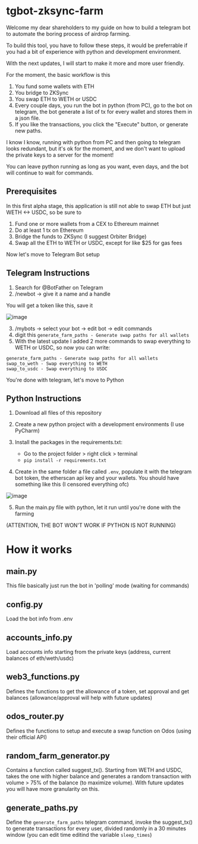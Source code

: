 # tgbot-zksync-farm
Welcome my dear shareholders to my guide on how to build a telegram bot to automate the boring process of airdrop farming.

To build this tool, you have to follow these steps, it would be preferrable if you had a bit of experience with python and development environment.

With the next updates, I will start to make it more and more user friendly.

For the moment, the basic workflow is this
1. You fund some wallets with ETH
2. You bridge to ZKSync
3. You swap ETH to WETH or USDC
4. Every couple days, you run the bot in python (from PC), go to the bot on telegram, the bot generate a list of tx for every wallet and stores them in a json file.
5. If you like the transactions, you click the "Execute" button, or generate new paths.

I know I know, running with python from PC and then going to telegram looks redundant, but it's ok for the moment, and we don't want to upload the private keys to a server for the moment!

You can leave python running as long as you want, even days, and the bot will continue to wait for commands.


## Prerequisites

In this first alpha stage, this application is still not able to swap ETH but just WETH <-> USDC, so be sure to
1. Fund one or more wallets from a CEX to Ethereum mainnet
2. Do at least 1 tx on Ethereum
3. Bridge the funds to ZKSync (I suggest Orbiter Bridge)
4. Swap all the ETH to WETH or USDC, except for like $25 for gas fees

Now let's move to Telegram Bot setup

## Telegram Instructions
1. Search for @BotFather on Telegram
2. /newbot -> give it a name and a handle

You will get a token like this, save it

![image](https://github.com/lekos22/tgbot-zksync-farm/assets/140423090/8349d976-4130-4a88-97d3-4cb3208ef21b)

3. /mybots -> select your bot -> edit bot -> edit commands
4. digit this `generate_farm_paths - Generate swap paths for all wallets`
5. With the latest update I added 2 more commands to swap everything to WETH or USDC, so now you can write:
```
generate_farm_paths - Generate swap paths for all wallets
swap_to_weth - Swap everything to WETH
swap_to_usdc - Swap everything to USDC
```


You're done with telegram, let's move to Python

## Python Instructions
1. Download all files of this repository
2. Create a new python project with a development environments (I use PyCharm)
3. Install the packages in the requirements.txt:
   - Go to the project folder > right click > terminal
   - `pip install -r requirements.txt`

  
4. Create in the same folder a file called `.env`, populate it with the telegram bot token, the etherscan api key and your wallets. You should have something like this (I censored everything ofc)

![image](https://github.com/lekos22/tgbot-zksync-farm/assets/140423090/28b7fbea-bca8-49fa-b2c8-e60fc67f380c)

5. Run the main.py file with python, let it run until you're done with the farming

(ATTENTION, THE BOT WON'T WORK IF PYTHON IS NOT RUNNING)



# How it works

## main.py
This file basically just run the bot in 'polling' mode (waiting for commands)

## config.py
Load the bot info from .env

## accounts_info.py
Load accounts info starting from the private keys (address, current balances of eth/weth/usdc)

## web3_functions.py
Defines the functions to get the allowance of a token, set approval and get balances (allowance/approval will help with future updates)

## odos_router.py
Defines the functions to setup and execute a swap function on Odos (using their official API)

## random_farm_generator.py
Contains a function called suggest_tx(). Starting from WETH and USDC, takes the one with higher balance and generates a random transaction with volume > 75% of the balance (to maximize volume). 
With future updates you will have more granularity on this.

## generate_paths.py
Define the `generate_farm_paths` telegram command, invoke the suggest_tx() to generate transactions for every user, divided randomly in a 30 minutes window (you can edit time editind the variable `sleep_times`)











